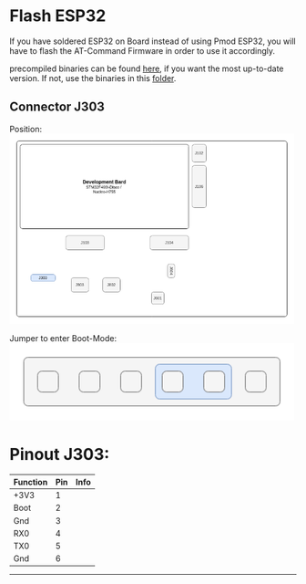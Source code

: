 # Flash ESP32

If you have soldered ESP32 on Board instead of using Pmod ESP32, you will have to flash the AT-Command Firmware in order to use it accordingly.

precompiled binaries can be found [here](https://github.com/espressif/esp-at/actions), if you want the most up-to-date version. If not, use the binaries in this [folder](../esp32-wroom-at/build/).


## Connector J303

Position:  
<img src=../../Documentation/Jumper/HardwareJumper-J303.png width="500">

Jumper to enter Boot-Mode:  
<img src=../../Documentation/Jumper/HardwareJumper-J303_Boot.png width="500">

# Pinout J303:

| Function | Pin | Info |
|----------|-----|------|
| +3V3     | 1   | |
| Boot     | 2   | |
| Gnd      | 3   | |
| RX0      | 4   | |
| TX0      | 5   | |
| Gnd      | 6   | |

---


